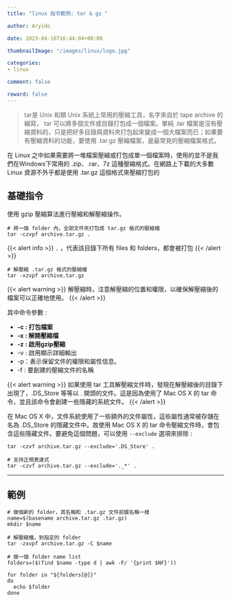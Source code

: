 ```yaml
---
title: "linux 指令範例: tar & gz "

author: Aryido

date: 2023-04-16T16:44:04+08:00

thumbnailImage: "/images/linux/logo.jpg"

categories:
- linux

comment: false

reward: false
---
```

<!--BODY-->
> tar是 Unix 和類 Unix 系統上常用的壓縮工具，名字來自於 tape archive 的縮寫， tar 可以將多個文件或目錄打包成一個檔案。單純 .tar 檔案是沒有壓縮資料的，只是把好多目錄與資料夾打包起來變成一個大檔案而已；如果要有壓縮資料的功能，要使用 .tar.gz 壓縮檔案，是最常見的壓縮檔案格式。

<!--more-->

在 Linux 之中如果需要將一堆檔案壓縮或打包成單一個檔案時，使用的並不是我們在Windows下常用的 .zip、.rar、7z 這種壓縮格式。在網路上下載的大多數 Linux 資源不外乎都是使用 .tar.gz 這個格式來壓縮打包的

## 基礎指令

使用 gzip 壓縮算法進行壓縮和解壓縮操作。

```
# 將一個 folder 內，全部文件夾打包成 tar.gz 格式的壓縮檔
tar -czvpf archive.tar.gz .

```

{{< alert info >}}
```.``` ，代表該目錄下所有 files 和 folders，都會被打包
{{< /alert >}}


```
# 解壓縮 .tar.gz 格式的壓縮檔
tar -xzvpf archive.tar.gz

```

{{< alert warning >}}
解壓縮時，注意解壓縮的位置和權限，以確保解壓縮後的檔案可以正確地使用。
{{< /alert >}}

其中命令參數 :
- **-c : 打包檔案**
- **-x : 解開壓縮檔**
- **-z : 啟用gzip壓縮**
- -v : 啟用顯示詳細輸出
- -p：表示保留文件的權限和屬性信息。
- -f : 要創建的壓縮文件的名稱

{{< alert warning >}}
如果使用 tar 工具解壓縮文件時，發現在解壓縮後的目錄下出現了，.DS_Store 等等以 . 開頭的文件。這是因為使用了 Mac OS X 的 tar 命令，並且該命令會創建一些隱藏的系統文件。
{{< /alert >}}


在 Mac OS X 中，文件系統使用了一些額外的文件屬性，這些屬性通常被存儲在名為 .DS_Store 的隱藏文件中。故使用 Mac OS X 的 tar 命令壓縮文件時，會包含這些隱藏文件。要避免這個問題，可以使用 ```--exclude``` 選項來排除 :

```
tar -czvf archive.tar.gz --exclude='.DS_Store' .

# 支持正規表達式
tar -czvf archive.tar.gz --exclude='._*' .
```

---

## 範例

```
# 做個新的 folder，其名稱和 .tar.gz 文件前綴名稱一樣
name=$(basename archive.tar.gz .tar.gz)
mkdir $name

# 解壓縮檔，到指定的 folder
tar -zxvpf archive.tar.gz -C $name

# 做一個 folder name list
folders=($(find $name -type d | awk -F/ '{print $NF}'))

for folder in "${folders[@]}"
do
  echo $folder
done

```